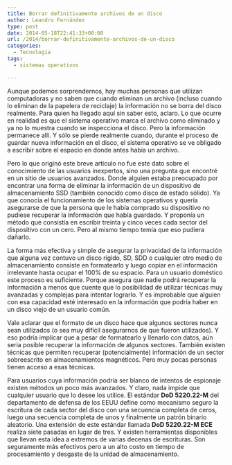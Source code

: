 ```yaml
---
title: Borrar definitivamente archivos de un disco
author: Leandro Fernández
type: post
date: 2014-05-18T22:41:33+00:00
url: /2014/borrar-definitivamente-archivos-de-un-disco
categories:
  - Tecnología
tags:
  - sistemas operativos

---
```

Aunque podemos sorprendernos, hay muchas personas que utilizan computadoras y no saben que cuando eliminan un archivo (incluso cuando lo eliminan de la papelera de reciclaje) la información no se borra del disco realmente. Para quien ha llegado aquí sin saber esto, aclaro. Lo que ocurre en realidad es que el sistema operativo marca el archivo como eliminado y ya no lo muestra cuando se inspecciona el disco. Pero la información permanece allí. Y sólo se pierde realmente cuando, durante el proceso de guardar nueva información en el disco, el sistema operativo se ve obligado a escribir sobre el espacio en donde antes había un archivo.

<!--more-->

Pero lo que originó este breve artículo no fue este dato sobre el conocimiento de las usuarios inexpertos, sino una pregunta que encontré en un sitio de usuarios avanzados. Donde alguien estaba preocupado por encontrar una forma de eliminar la información de un dispositivo de almacenamiento SSD (también conocido como disco de estado sólido). Ya que conocía el funcionamiento de los sistemas operativos y quería asegurarse de que la persona que le había comprado su dispositivo no pudiese recuperar la información que había guardado. Y proponía un método que consistía en escribir treinta y cinco veces cada sector del dispositivo con un cero. Pero al mismo tiempo temía que eso pudiera dañarlo.

La forma más efectiva y simple de asegurar la privacidad de la información que alguna vez contuvo un disco rígido, SD, SDD o cualquier otro medio de almacenamiento consiste en formatearlo y luego copiar en el información irrelevante hasta ocupar el 100% de su espacio. Para un usuario doméstico este proceso es suficiente. Porque asegura que nadie podrá recuperar la información a menos que cuente que lo posibilidad de utilizar técnicas muy avanzadas y complejas para intentar lograrlo. Y es improbable que alguien con esa capacidad esté interesado en la información que podría haber en un disco viejo de un usuario común.

Vale aclarar que el formato de un disco hace que algunos sectores nunca sean utilizados (o sea muy difícil asegurarnos de que fueron utilizados). Y eso podría implicar que a pesar de formatearlo y llenarlo con datos, aún seria posible recuperar la información de algunos sectores. También existen técnicas que permiten recuperar (potencialmente) información de un sector sobreescrito en almacenamientos magnéticos. Pero muy pocas personas tienen acceso a esas técnicas.

Para usuarios cuya información podría ser blanco de intentos de espionaje existen métodos un poco más avanzados. Y claro, nada impide que cualquier usuario que lo desee los utilice. El estándar **DoD 5220.22-M** del departamento de defensa de los EEUU define como mecanismo seguro la escritura de cada sector del disco con una secuencia completa de ceros, luego una secuencia completa de unos y finalmente un patrón binario aleatorio. Una extensión de este estándar llamada **DoD 5220.22-M ECE** realiza siete pasadas en lugar de tres. Y existen herramientas disponibles que llevan esta idea a extremos de varias decenas de escrituras. Son seguramente más efectivos pero a un alto costo en tiempo de procesamiento y desgaste de la unidad de almacenamiento.